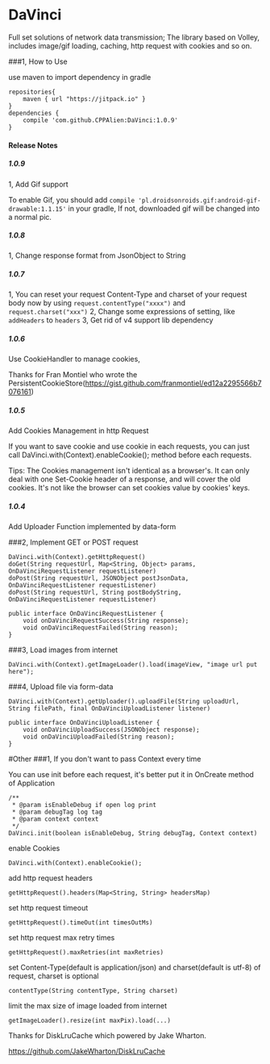 # DaVinci
Full set solutions of network data transmission; 
The library based on Volley, includes image/gif loading, caching, http request with cookies and so on.

###1, How to Use

use maven to import dependency in gradle

```
repositories{
    maven { url "https://jitpack.io" }
}
dependencies {
    compile 'com.github.CPPAlien:DaVinci:1.0.9'
}
```

#### Release Notes

##### 1.0.9
1, Add Gif support

To enable Gif, you should add `compile 'pl.droidsonroids.gif:android-gif-drawable:1.1.15'` in your gradle,
If not, downloaded gif will be changed into a normal pic.

##### 1.0.8
1, Change response format from JsonObject to String

##### 1.0.7
1, You can reset your request Content-Type and charset of your request body now by using `request.contentType("xxxx")` and `request.charset("xxx")`
2, Change some expressions of setting, like `addHeaders` to `headers`
3, Get rid of v4 support lib dependency

##### 1.0.6
Use CookieHandler to manage cookies, 

Thanks for Fran Montiel who wrote the PersistentCookieStore(https://gist.github.com/franmontiel/ed12a2295566b7076161)

##### 1.0.5

Add Cookies Management in http Request

If you want to save cookie and use cookie in each requests, 
you can just call DaVinci.with(Context).enableCookie(); method before each requests.

Tips: The Cookies management isn't identical as a browser's. It can only deal with one Set-Cookie header of
a response, and will cover the old cookies. It's not like the browser can set cookies value by cookies' keys.

##### 1.0.4
Add Uploader Function implemented by data-form

###2, Implement GET or POST request
```
DaVinci.with(Context).getHttpRequest()
doGet(String requestUrl, Map<String, Object> params, OnDaVinciRequestListener requestListener)
doPost(String requestUrl, JSONObject postJsonData, OnDaVinciRequestListener requestListener)
doPost(String requestUrl, String postBodyString, OnDaVinciRequestListener requestListener)

public interface OnDaVinciRequestListener {
    void onDaVinciRequestSuccess(String response);
    void onDaVinciRequestFailed(String reason);
}
```

###3, Load images from internet
```
DaVinci.with(Context).getImageLoader().load(imageView, "image url put here");
```

###4, Upload file via form-data
```
DaVinci.with(Context).getUploader().uploadFile(String uploadUrl, String filePath, final OnDaVinciUploadListener listener)

public interface OnDaVinciUploadListener {
    void onDaVinciUploadSuccess(JSONObject response);
    void onDaVinciUploadFailed(String reason);
}
```


#Other
###1, If you don't want to pass Context every time

You can use init before each request, it's better put it in OnCreate method of Application
```
/**
 * @param isEnableDebug if open log print
 * @param debugTag log tag
 * @param context context
 */
DaVinci.init(boolean isEnableDebug, String debugTag, Context context)
```

enable Cookies
```
DaVinci.with(Context).enableCookie();
```
add http request headers
```
getHttpRequest().headers(Map<String, String> headersMap)
```
set http request timeout
```
getHttpRequest().timeOut(int timesOutMs)
```
set http request max retry times
```
getHttpRequest().maxRetries(int maxRetries)
```
set Content-Type(default is application/json) and charset(default is utf-8) of request, charset is optional
```
contentType(String contentType, String charset)
```

limit the max size of image loaded from internet
```
getImageLoader().resize(int maxPix).load(...)
```


Thanks for DiskLruCache which powered by Jake Wharton.

https://github.com/JakeWharton/DiskLruCache
